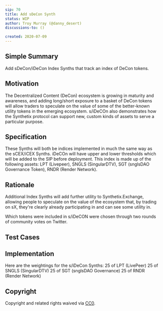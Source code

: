 ```yaml
---
sip: 70
title: Add sDeCon Synth
status: WIP
author: Troy Murray (@danny_desert)
discussions-to: ()

created: 2020-07-09
---
```


<!--You can leave these HTML comments in your merged SIP and delete the visible duplicate text guides, they will not appear and may be helpful to refer to if you edit it again. This is the suggested template for new SIPs. Note that an SIP number will be assigned by an editor. When opening a pull request to submit your SIP, please use an abbreviated title in the filename, `sip-draft_title_abbrev.md`. The title should be 44 characters or less.-->

## Simple Summary
<!--"If you can't explain it simply, you don't understand it well enough." Provide a simplified and layman-accessible explanation of the SIP.-->
Add sDeCon/iDeCon Index Synths that track an index of DeCon tokens. 

## Motivation
<!--The motivation is critical for SIPs that want to change Synthetix. It should clearly explain why the existing protocol specification is inadequate to address the problem that the SIP solves. SIP submissions without sufficient motivation may be rejected outright.-->
The Decentralized Content (DeCon) ecosystem is growing in maturity and awareness, and adding long/short exposure to a basket of DeCon tokens will allow traders to speculate on the value of some of the better-known utility tokens in the emerging ecosystem. s/iDeCOn also demonstrates how the Synthetix protocol can support new, custom kinds of assets to serve a particular purpose. 

## Specification
<!--The technical specification should describe the syntax and semantics of any new feature.-->
These Synths will both be indices implemented in much the same way as the sCEX/iCEX Synths. iDeCOn will have upper and lower thresholds which will be added to the SIP before deployment. This index is made up of the following assets: 
LPT (Livepeer), SNGLS (SingularDTV), SGT (snglsDAO Governance Token), RNDR (Render Network).

## Rationale
<!--The rationale fleshes out the specification by describing what motivated the design and why particular design decisions were made. It should describe alternate designs that were considered and related work, e.g. how the feature is supported in other languages. The rationale may also provide evidence of consensus within the community, and should discuss important objections or concerns raised during discussion.-->
Additional Index Synths will add further utility to Synthetix.Exchange, allowing people to speculate on the value of the ecosystem that, by trading on sX, they're clearly already participating in and can see some utility in. 

Which tokens were included in s/iDeCON were chosen through two rounds of community votes on Twitter. 

## Test Cases
<!--Test cases for an implementation are mandatory for SIPs but can be included with the implementation..-->


## Implementation
<!--The implementations must be completed before any SIP is given status "Implemented", but it need not be completed before the SIP is "Approved". While there is merit to the approach of reaching consensus on the specification and rationale before writing code, the principle of "rough consensus and running code" is still useful when it comes to resolving many discussions of API details.-->
Here are the weightings for the s/iDeCon Synths: 
25 of LPT (LivePeer)
25 of SNGLS (SingularDTV)
25 of SGT (snglsDAO Governance)
25 of RNDR (Render Network)

## Copyright
Copyright and related rights waived via [CC0](https://creativecommons.org/publicdomain/zero/1.0/).

